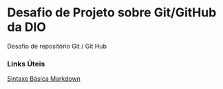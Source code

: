 # Desafio de Projeto sobre Git/GitHub da DIO
Desafio de repositório Git / Git Hub
### Links Úteis
[Sintaxe Básica Markdown](https://www.markdownguide.org/basic-syntax/)
